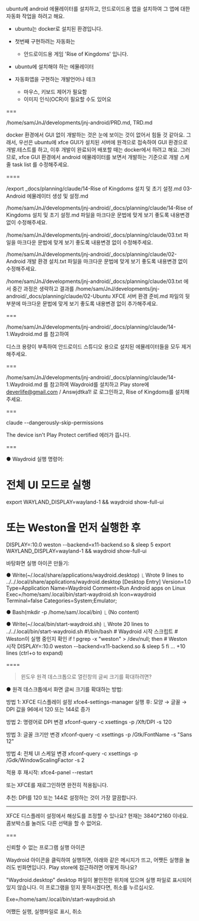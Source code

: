 ubuntu에 android 에뮬레이터를 설치하고, 안드로이드용 앱을 설치하여 그 앱에 대한 자동화 작업을 하려고 해요.

- ubuntu는 docker로 설치된 환경입니다.
- 첫번째 구현하려는 자동화는
  - 안드로이드용 게임 'Rise of Kingdoms' 입니다.

- ubuntu에 설치해야 하는 에뮬레이터
- 자동화앱을 구현하는 개발언어나 테크
  - 마우스, 키보드 제어가 필요함
  - 이미지 인식(OCR)이 필요할 수도 있어요

===

/home/sam/JnJ/developments/jnj-android/PRD.md, TRD.md


docker 환경에서 GUI 없이 개발하는 것은 눈에 보이는 것이 없어서 힘들 것 같아요. 그래서,
  우선은 ubuntu에 xfce GUI가 설치된 서버에 원격으로 접속하여 GUI 환경으로 개발.테스트를 하고,
  이후 개발이 완료되어 배포할 때는 docker에서 하려고 해요.
  그러므로, xfce GUI 환경에서 android 에뮬레이터를 보면서 개발하는 기준으로 개발 스케줄 task
  list 를 수정해주세요.

====


/export _docs/planning/claude/14-Rise of Kingdoms 설치 및 초기 설정.md
03-Android 에뮬레이터 생성 및 설정.md

/home/sam/JnJ/developments/jnj-android/_docs/planning/claude/14-Rise of Kingdoms 설치 및 초기 설정.md  파일을 마크다운 문법에 맞게 보기 좋도록 내용변경 없이 수정해주세요.

/home/sam/JnJ/developments/jnj-android/_docs/planning/claude/03.txt  파일을 마크다운 문법에 맞게 보기 좋도록 내용변경 없이 수정해주세요.

 /home/sam/JnJ/developments/jnj-android/_docs/planning/claude/02-Android 개발 환경 설치.txt 파일을 마크다운 문법에 맞게 보기 좋도록 내용변경 없이 수정해주세요.

 /home/sam/JnJ/developments/jnj-android/_docs/planning/claude/03.txt 에서 중간 과정은 생략하고 결과를 /home/sam/JnJ/developments/jnj-android/_docs/planning/claude/02-Ubuntu XFCE 서버 환경 준비.md 파일의 뒷부분에 마크다운 문법에 맞게 보기 좋도록 내용변경 없이 추가해주세요.


 ===

 /home/sam/JnJ/developments/jnj-android/_docs/planning/claude/14-1.Waydroid.md 를 참고하여  

디스크 용량이 부족하여 안드로이드 스튜디오 용으로 설치된 에뮬레이터들을 모두 제거해주세요.

===

/home/sam/JnJ/developments/jnj-android/_docs/planning/claude/14-1.Waydroid.md 를 참고하여 Waydroid를 설치하고 Play store에 deverlife@gmail.com / Answjdtka1! 로 로그인하고, Rise of Kingdoms를 설치해주세요. 

===

claude --dangerously-skip-permissions

The device isn't Play Protect certified 에러가 뜹니다.

===

● Waydroid 실행 명령어:

  # 전체 UI 모드로 실행
  export WAYLAND_DISPLAY=wayland-1 && waydroid show-full-ui

  # 또는 Weston을 먼저 실행한 후
  DISPLAY=:10.0 weston --backend=x11-backend.so &
  sleep 5
  export WAYLAND_DISPLAY=wayland-1 && waydroid show-full-ui

  바탕화면 실행 아이콘 만들기:

● Write(~/.local/share/applications/waydroid.desktop)
  ⎿  Wrote 9 lines to ../../.local/share/applications/waydroid.desktop
     [Desktop Entry]
     Version=1.0
     Type=Application
     Name=Waydroid
     Comment=Run Android apps on Linux
     Exec=/home/sam/.local/bin/start-waydroid.sh
     Icon=waydroid
     Terminal=false
     Categories=System;Emulator;

● Bash(mkdir -p /home/sam/.local/bin)
  ⎿  (No content)

● Write(~/.local/bin/start-waydroid.sh)
  ⎿  Wrote 20 lines to ../../.local/bin/start-waydroid.sh
     #!/bin/bash
     # Waydroid 시작 스크립트
     # Weston이 실행 중인지 확인
     if ! pgrep -x "weston" > /dev/null; then
         # Weston 시작
         DISPLAY=:10.0 weston --backend=x11-backend.so &
         sleep 5
     fi
     … +10 lines (ctrl+o to expand)


====

> 윈도우 원격 데스크톱으로 열린창의 글씨 크기를 확대하려면? 

● 원격 데스크톱에서 화면 글씨 크기를 확대하는 방법:

  방법 1: XFCE 디스플레이 설정
  xfce4-settings-manager
  실행 후: 모양 → 글꼴 → DPI 값을 96에서 120 또는 144로 증가

  방법 2: 명령어로 DPI 변경
  xfconf-query -c xsettings -p /Xft/DPI -s 120

  방법 3: 글꼴 크기만 변경
  xfconf-query -c xsettings -p /Gtk/FontName -s "Sans 12"

  방법 4: 전체 UI 스케일 변경
  xfconf-query -c xsettings -p /Gdk/WindowScalingFactor -s 2

  적용 후 재시작:
  xfce4-panel --restart

  또는 XFCE를 재로그인하면 완전히 적용됩니다.

  추천: DPI를 120 또는 144로 설정하는 것이 가장 깔끔합니다.


---

XFCE 디스플레이 설정에서 해상도를 조정할 수 있나요?
현재는 3840*2160 이네요.
콤보박스를 눌러도 다른 선택을 할 수 없어요.

===

신뢰할 수 없는 프로그램 실행 아이콘

Waydroid 아이콘을 클릭하여 실행하면, 아래와 같은 메시지가 뜨고, 어쨋든 실행을 눌러도 빈화면입니다. Play store에 접근하려면 어떻게 하나요?

"Waydroid.desktop" desktop 파일이 불안전한 위치에 있으며 실행 파일로 표시되어 있지 않습니다. 이 프로그램을 믿지 못하시겠다면, 취소를 누르십시오.

Exe=/home/sam/.local/bin/start-waydroid.sh

어쨌든 실행, 실행파일로 표시, 취소